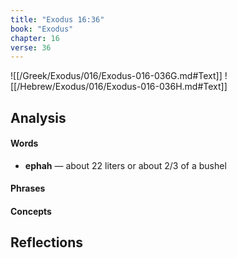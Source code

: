```yaml
---
title: "Exodus 16:36"
book: "Exodus"
chapter: 16
verse: 36
---
```

![[/Greek/Exodus/016/Exodus-016-036G.md#Text]]
![[/Hebrew/Exodus/016/Exodus-016-036H.md#Text]]

## Analysis

#### Words
- **ephah** — about 22 liters or about 2/3 of a bushel

#### Phrases

#### Concepts

## Reflections
